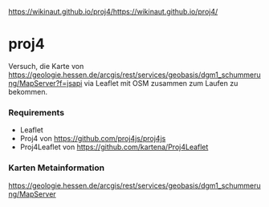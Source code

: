 https://wikinaut.github.io/proj4/https://wikinaut.github.io/proj4/


# proj4

Versuch, die Karte von https://geologie.hessen.de/arcgis/rest/services/geobasis/dgm1_schummerung/MapServer?f=jsapi via Leaflet mit OSM zusammen zum Laufen zu bekommen.


### Requirements

* Leaflet
* Proj4 von https://github.com/proj4js/proj4js 
* Proj4Leaflet von https://github.com/kartena/Proj4Leaflet


### Karten Metainformation

https://geologie.hessen.de/arcgis/rest/services/geobasis/dgm1_schummerung/MapServer
